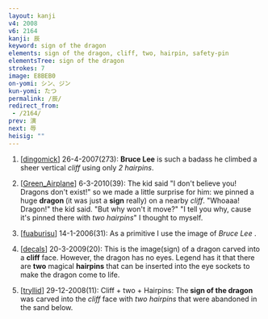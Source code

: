 ```yaml
---
layout: kanji
v4: 2008
v6: 2164
kanji: 辰
keyword: sign of the dragon
elements: sign of the dragon, cliff, two, hairpin, safety-pin
elementsTree: sign of the dragon
strokes: 7
image: E8BEB0
on-yomi: シン、ジン
kun-yomi: たつ
permalink: /辰/
redirect_from:
 - /2164/
prev: 演
next: 辱
heisig: ""
---
```


1) [<a href="http://kanji.koohii.com/profile/dingomick">dingomick</a>] 26-4-2007(273): <strong>Bruce Lee</strong> is such a badass he climbed a sheer vertical <em>cliff</em> using only <em>2 hairpins</em>.

2) [<a href="http://kanji.koohii.com/profile/Green_Airplane">Green_Airplane</a>] 6-3-2010(39): The kid said &quot;I don&#039;t believe you! Dragons don&#039;t exist!&quot; so we made a little surprise for him: we pinned a huge <strong>dragon </strong> (it was just a <strong>sign</strong> really) on a nearby <em>cliff</em>. &quot;Whoaaa! Dragon!&quot; the kid said. &quot;But why won&#039;t it move?&quot; &quot;I tell you why, cause it&#039;s pinned there with <em>two hairpins</em>&quot; I thought to myself.

3) [<a href="http://kanji.koohii.com/profile/fuaburisu">fuaburisu</a>] 14-1-2006(31): As a primitive I use the image of <em>Bruce Lee</em> .

4) [<a href="http://kanji.koohii.com/profile/decals">decals</a>] 20-3-2009(20): This is the image(sign) of a dragon carved into a <strong>cliff</strong> face. However, the dragon has no eyes. Legend has it that there are <strong>two</strong> magical <strong>hairpins</strong> that can be inserted into the eye sockets to make the dragon come to life.

5) [<a href="http://kanji.koohii.com/profile/tryllid">tryllid</a>] 29-12-2008(11): Cliff + two + Hairpins: The<strong> sign of the dragon</strong> was carved into the <em>cliff</em> face with <em>two hairpins</em> that were abandoned in the sand below.

